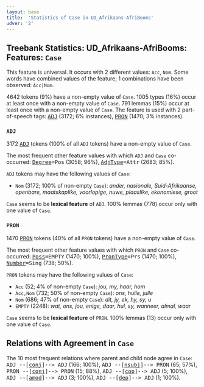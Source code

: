 ```yaml
---
layout: base
title:  'Statistics of Case in UD_Afrikaans-AfriBooms'
udver: '2'
---
```


## Treebank Statistics: UD_Afrikaans-AfriBooms: Features: `Case`

This feature is universal.
It occurs with 2 different values: `Acc`, `Nom`.
Some words have combined values of the feature; 1 combinations have been observed: `Acc|Nom`.

4642 tokens (9%) have a non-empty value of `Case`.
1005 types (16%) occur at least once with a non-empty value of `Case`.
791 lemmas (15%) occur at least once with a non-empty value of `Case`.
The feature is used with 2 part-of-speech tags: <tt><a href="af_afribooms-pos-ADJ.html">ADJ</a></tt> (3172; 6% instances), <tt><a href="af_afribooms-pos-PRON.html">PRON</a></tt> (1470; 3% instances).

### `ADJ`

3172 <tt><a href="af_afribooms-pos-ADJ.html">ADJ</a></tt> tokens (100% of all `ADJ` tokens) have a non-empty value of `Case`.

The most frequent other feature values with which `ADJ` and `Case` co-occurred: <tt><a href="af_afribooms-feat-Degree.html">Degree</a></tt><tt>=Pos</tt> (3058; 96%), <tt><a href="af_afribooms-feat-AdjType.html">AdjType</a></tt><tt>=Attr</tt> (2683; 85%).

`ADJ` tokens may have the following values of `Case`:

* `Nom` (3172; 100% of non-empty `Case`): <em>ander, nasionale, Suid-Afrikaanse, openbare, maatskaplike, voorlopige, nuwe, plaaslike, ekonomiese, groot</em>

`Case` seems to be **lexical feature** of `ADJ`. 100% lemmas (778) occur only with one value of `Case`.

### `PRON`

1470 <tt><a href="af_afribooms-pos-PRON.html">PRON</a></tt> tokens (40% of all `PRON` tokens) have a non-empty value of `Case`.

The most frequent other feature values with which `PRON` and `Case` co-occurred: <tt><a href="af_afribooms-feat-Poss.html">Poss</a></tt><tt>=EMPTY</tt> (1470; 100%), <tt><a href="af_afribooms-feat-PronType.html">PronType</a></tt><tt>=Prs</tt> (1470; 100%), <tt><a href="af_afribooms-feat-Number.html">Number</a></tt><tt>=Sing</tt> (738; 50%).

`PRON` tokens may have the following values of `Case`:

* `Acc` (52; 4% of non-empty `Case`): <em>jou, my, haar, hom</em>
* `Acc,Nom` (732; 50% of non-empty `Case`): <em>ons, hulle, julle</em>
* `Nom` (686; 47% of non-empty `Case`): <em>dit, jy, ek, hy, sy, u</em>
* `EMPTY` (2248): <em>wat, ons, jou, enige, daar, hul, sy, wanneer, almal, waar</em>

`Case` seems to be **lexical feature** of `PRON`. 100% lemmas (13) occur only with one value of `Case`.

## Relations with Agreement in `Case`

The 10 most frequent relations where parent and child node agree in `Case`:
<tt>ADJ --[<tt><a href="af_afribooms-dep-conj.html">conj</a></tt>]--> ADJ</tt> (166; 100%),
<tt>ADJ --[<tt><a href="af_afribooms-dep-nsubj.html">nsubj</a></tt>]--> PRON</tt> (65; 57%),
<tt>PRON --[<tt><a href="af_afribooms-dep-conj.html">conj</a></tt>]--> PRON</tt> (15; 88%),
<tt>ADJ --[<tt><a href="af_afribooms-dep-cop.html">cop</a></tt>]--> ADJ</tt> (5; 100%),
<tt>ADJ --[<tt><a href="af_afribooms-dep-amod.html">amod</a></tt>]--> ADJ</tt> (3; 100%),
<tt>ADJ --[<tt><a href="af_afribooms-dep-dep.html">dep</a></tt>]--> ADJ</tt> (1; 100%).

